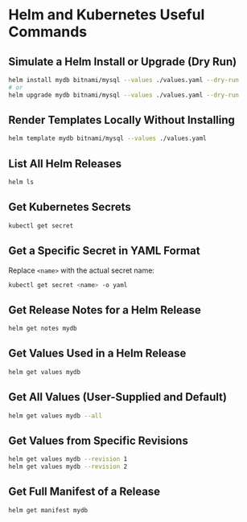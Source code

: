 # Helm and Kubernetes Useful Commands

## Simulate a Helm Install or Upgrade (Dry Run)

```sh
helm install mydb bitnami/mysql --values ./values.yaml --dry-run
# or
helm upgrade mydb bitnami/mysql --values ./values.yaml --dry-run
```

## Render Templates Locally Without Installing

```sh
helm template mydb bitnami/mysql --values ./values.yaml
```

## List All Helm Releases

```sh
helm ls
```

## Get Kubernetes Secrets

```sh
kubectl get secret
```

## Get a Specific Secret in YAML Format

Replace `<name>` with the actual secret name:

```sh
kubectl get secret <name> -o yaml
```

## Get Release Notes for a Helm Release

```sh
helm get notes mydb
```

## Get Values Used in a Helm Release

```sh
helm get values mydb
```

## Get All Values (User-Supplied and Default)

```sh
helm get values mydb --all
```

## Get Values from Specific Revisions

```sh
helm get values mydb --revision 1
helm get values mydb --revision 2
```

## Get Full Manifest of a Release

```sh
helm get manifest mydb
```
